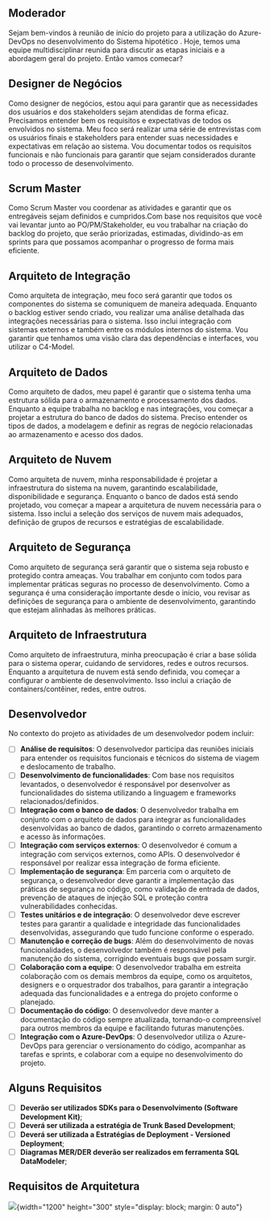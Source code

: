 ## Moderador
Sejam bem-vindos à reunião de início do projeto para a utilização do Azure-DevOps no desenvolvimento do Sistema hipotético . Hoje, temos uma equipe multidisciplinar reunida para discutir as etapas iniciais e a abordagem geral do projeto. Então vamos comecar?
## Designer de Negócios
Como designer de negócios, estou aqui para garantir que as necessidades dos usuários e dos stakeholders sejam atendidas de forma eficaz. Precisamos entender bem os requisitos e expectativas de todos os envolvidos no sistema. Meu foco será realizar uma série de entrevistas com os usuários finais e stakeholders para entender suas necessidades e expectativas em relação ao sistema. Vou documentar todos os requisitos funcionais e não funcionais para garantir que sejam considerados durante todo o processo de desenvolvimento.
## Scrum Master
Como Scrum Master vou coordenar as atividades e garantir que os entregáveis sejam definidos e cumpridos.Com base nos requisitos que você vai levantar junto ao PO/PM/Stakeholder, eu vou trabalhar na criação do backlog do projeto, que serão priorizadas, estimadas, dividindo-as em sprints para que possamos acompanhar o progresso de forma mais eficiente.
## Arquiteto de Integração
Como arquiteta de integração, meu foco será garantir que todos os componentes do sistema se comuniquem de maneira adequada. Enquanto o backlog estiver sendo criado, vou realizar uma análise detalhada das integrações necessárias para o sistema. Isso inclui integração com sistemas externos e também entre os módulos internos do sistema. Vou garantir que tenhamos uma visão clara das dependências e interfaces, vou utilizar o C4-Model.
## Arquiteto de Dados
Como arquiteto de dados, meu papel é garantir que o sistema tenha uma estrutura sólida para o armazenamento e processamento dos dados. Enquanto a equipe trabalha no backlog e nas integrações, vou começar a projetar a estrutura do banco de dados do sistema. Preciso entender os tipos de dados, a modelagem e definir as regras de negócio relacionadas ao armazenamento e acesso dos dados.
## Arquiteto de Nuvem
Como arquiteta de nuvem, minha responsabilidade é projetar a infraestrutura do sistema na nuvem, garantindo escalabilidade, disponibilidade e segurança. Enquanto o banco de dados está sendo projetado, vou começar a mapear a arquitetura de nuvem necessária para o sistema. Isso inclui a seleção dos serviços de nuvem mais adequados, definição de grupos de recursos e estratégias de escalabilidade.

## Arquiteto de Segurança
Como arquiteto de segurança será garantir que o sistema seja robusto e protegido contra ameaças. Vou trabalhar em conjunto com todos para implementar práticas seguras no processo de desenvolvimento. Como a segurança é uma consideração importante desde o início, vou revisar as definições de segurança para o ambiente de desenvolvimento, garantindo que estejam alinhadas às melhores práticas.

## Arquiteto de Infraestrutura
Como arquiteto de infraestrutura, minha preocupação é criar a base sólida para o sistema operar, cuidando de servidores, redes e outros recursos. Enquanto a arquitetura de nuvem está sendo definida, vou começar a configurar o ambiente de desenvolvimento. Isso inclui a criação de containers/contêiner, redes, entre outros.
## Desenvolvedor
No contexto do projeto as atividades de um desenvolvedor podem incluir:

- [ ] **Análise de requisitos**: O desenvolvedor participa das reuniões iniciais para entender os requisitos funcionais e técnicos do sistema de viagem e deslocamento de trabalho.
- [ ] **Desenvolvimento de funcionalidades**: Com base nos requisitos levantados, o desenvolvedor é responsável por desenvolver as funcionalidades do sistema utilizando a linguagem e frameworks relacionados/definidos.
- [ ] **Integração com o banco de dados**: O desenvolvedor trabalha em conjunto com o arquiteto de dados para integrar as funcionalidades desenvolvidas ao banco de dados, garantindo o correto armazenamento e acesso às informações.
- [ ] **Integração com serviços externos**: O desenvolvedor é comum a integração com serviços externos, como APIs. O desenvolvedor é responsável por realizar essa integração de forma eficiente.
- [ ] **Implementação de segurança**: Em parceria com o arquiteto de segurança, o desenvolvedor deve garantir a implementação das práticas de segurança no código, como validação de entrada de dados, prevenção de ataques de injeção SQL e proteção contra vulnerabilidades conhecidas.
- [ ]  **Testes unitários e de integração**: O desenvolvedor deve escrever testes para garantir a qualidade e integridade das funcionalidades desenvolvidas, assegurando que tudo funcione conforme o esperado.
- [ ] **Manutenção e correção de bugs**: Além do desenvolvimento de novas funcionalidades, o desenvolvedor também é responsável pela manutenção do sistema, corrigindo eventuais bugs que possam surgir.
- [ ] **Colaboração com a equipe**: O desenvolvedor trabalha em estreita colaboração com os demais membros da equipe, como os arquitetos, designers e o orquestrador dos trabalhos, para garantir a integração adequada das funcionalidades e a entrega do projeto conforme o planejado.
- [ ] **Documentação do código**: O desenvolvedor deve manter a documentação do código sempre atualizada, tornando-o compreensível para outros membros da equipe e facilitando futuras manutenções.
- [ ] **Integração com o Azure-DevOps**: O desenvolvedor utiliza o Azure-DevOps para gerenciar o versionamento do código, acompanhar as tarefas e sprints, e colaborar com a equipe no desenvolvimento do projeto.
## Alguns Requisitos

- [ ] **Deverão ser utilizados SDKs para o Desenvolvimento (Software Development Kit)**;
- [ ] **Deverá ser utilizada a estratégia de Trunk Based Development**;
- [ ] **Deverá ser utilizada a Estratégias de Deployment - Versioned Deployment**;
- [ ] **Diagramas MER/DER deverão ser realizados em ferramenta SQL DataModeler**;

## Requisitos de Arquitetura


[![](https://mermaid.ink/img/pako:eNp1U8tuGzEM_BVhTwkQIEDRk1E0MNYueogRxBs0F1_oFS2zWYkbPdI6QT6m6KGnnoJ-wf5YGNv7gJ3eRM4MOaSkp6xkjdkos-S0hXrhlPLM8eRk6iI6jf7T-dJ_ZuXQNC8l8enpG0WpLxDZY1D3CbeMnCtYsge7g5W6ZGfUmoLQNm2uQBdY5WxTRxuLSINBq75yJWwqoYW-UWh-c0eMFJNGlfvmb8-6TkBBQRB_JYZAGjSGVjKVcha8SiE1vzxxB2x1LnK4OMhIoejBBWj-NP_wAK4Uq4i25u3AYkXmrzlEuDhsWMqETjxKlX4ApeZYQWxexMmgcDErBtHtGmIY1_UgdYNgWydtgxssHVdsqFvW-DF57EUTfOB6MG_OMhw59GLCyJr7O7kkuWg_8MPOgb9Oy67aLS4L9A9U4qDg1XxStNFVkqUNsAlEuGTQfcbeaS4HjDZjofQc6ioZcseoqcis45J_viNEb4H0h_9J_fbthh9gDPpj0h7YsY7VezhRBPNOb3K02hwWreg-0RICDgX9WYR3fasin3WQodid5eFYio_ohqjl77SLJwRGvli_69l0fj6Zztsw_6hm8p2rDt5tSWxkZ9l-ZfLXn97wRRbXaHGRjeSocQWpiots4Z6FCilysXFlNoo-4VmWag0R992z0QqqgM-vXmNQaA?type=png)](https://mermaid.live/edit#pako:eNp1U8tuGzEM_BVhTwkQIEDRk1E0MNYueogRxBs0F1_oFS2zWYkbPdI6QT6m6KGnnoJ-wf5YGNv7gJ3eRM4MOaSkp6xkjdkos-S0hXrhlPLM8eRk6iI6jf7T-dJ_ZuXQNC8l8enpG0WpLxDZY1D3CbeMnCtYsge7g5W6ZGfUmoLQNm2uQBdY5WxTRxuLSINBq75yJWwqoYW-UWh-c0eMFJNGlfvmb8-6TkBBQRB_JYZAGjSGVjKVcha8SiE1vzxxB2x1LnK4OMhIoejBBWj-NP_wAK4Uq4i25u3AYkXmrzlEuDhsWMqETjxKlX4ApeZYQWxexMmgcDErBtHtGmIY1_UgdYNgWydtgxssHVdsqFvW-DF57EUTfOB6MG_OMhw59GLCyJr7O7kkuWg_8MPOgb9Oy67aLS4L9A9U4qDg1XxStNFVkqUNsAlEuGTQfcbeaS4HjDZjofQc6ioZcseoqcis45J_viNEb4H0h_9J_fbthh9gDPpj0h7YsY7VezhRBPNOb3K02hwWreg-0RICDgX9WYR3fasin3WQodid5eFYio_ohqjl77SLJwRGvli_69l0fj6Zztsw_6hm8p2rDt5tSWxkZ9l-ZfLXn97wRRbXaHGRjeSocQWpiots4Z6FCilysXFlNoo-4VmWag0R992z0QqqgM-vXmNQaA){width="1200" height="300" style="display: block; margin: 0 auto"}
